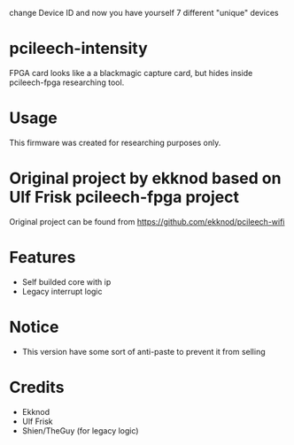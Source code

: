 change Device ID and now you have yourself 7 different "unique" devices

# pcileech-intensity
FPGA card looks like a a blackmagic capture card, but hides inside pcileech-fpga researching tool. 


# Usage
This firmware was created for researching purposes only.
# Original project by ekknod based on Ulf Frisk pcileech-fpga project
Original project can be found from https://github.com/ekknod/pcileech-wifi
# Features
- Self builded core with ip
- Legacy interrupt logic
# Notice
- This version have some sort of anti-paste to prevent it from selling
# Credits
- Ekknod
- Ulf Frisk
- Shien/TheGuy (for legacy logic)
